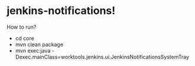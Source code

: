 # jenkins-notifications!

How to run?

 * cd core
 * mvn clean package
 * mvn exec:java -Dexec.mainClass=worktools.jenkins.ui.JenkinsNotificationsSystemTray
